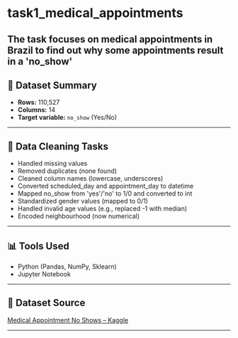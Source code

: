 # task1_medical_appointments
The task focuses on medical appointments in Brazil to find out why some appointments result in a 'no_show'
---

## 📌 Dataset Summary

- **Rows:** 110,527  
- **Columns:** 14  
- **Target variable:** `no_show` (Yes/No)
---

## 🔧 Data Cleaning Tasks
- Handled missing values
- Removed duplicates (none found)
- Cleaned column names (lowercase, underscores)
- Converted scheduled_day and appointment_day to datetime
- Mapped no_show from 'yes'/'no' to 1/0 and converted to int
- Standardized gender values (mapped to 0/1)
- Handled invalid age values (e.g., replaced -1 with median)
- Encoded neighbourhood (now numerical)
---

## 📊 Tools Used

- Python (Pandas, NumPy, Sklearn)
- Jupyter Notebook
---

## 📁 Dataset Source

[Medical Appointment No Shows – Kaggle](https://www.kaggle.com/datasets?search=Medical+Appointment+No+Shows)

---

